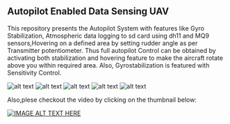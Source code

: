 ## Autopilot Enabled Data Sensing UAV

This repository presents the Autopilot System with features like Gyro Stabilization, Atmospheric data logging to sd card using dh11 and MQ9 sensors,Hovering on a defined area by setting rudder angle as per Transmitter potentiometer. 
  Thus full autopilot Control can be obtained by activating both stabilization and hovering feature to make the aircraft rotate above you within required area. Also, Gyrostabilization is featured with Sensitivity Control.

![alt text](https://github.com/abastola0/Data-Sensing-UAV/blob/master/images/64362822_701096586996701_3484851866003570688_n.jpg)
![alt text](https://github.com/abastola0/Data-Sensing-UAV/blob/master/images/62244871_829327497424313_7884534188416696320_n.png)
![alt text](https://github.com/abastola0/Data-Sensing-UAV/blob/master/images/62305645_2277618258993767_6873576479817465856_n.png)
![alt text](https://github.com/abastola0/Data-Sensing-UAV/blob/master/images/62615605_442545339641811_1008977393668325376_n.jpg)
![alt text](https://github.com/abastola0/Data-Sensing-UAV/blob/master/images/64362822_701096586996701_3484851866003570688_n.jpg)

Also,plese checkout the video by clicking on the thumbnail below:

[![IMAGE ALT TEXT HERE](https://img.youtube.com/vi/G6Gji1wh_vU/0.jpg)](https://www.youtube.com/watch?v=G6Gji1wh_vU)
